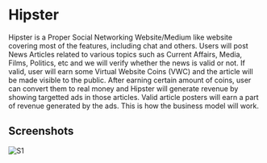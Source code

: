 # Hipster

Hipster is a Proper Social Networking Website/Medium like website covering most of the features, including chat and others. Users will post News Articles related to various topics such as Current Affairs, Media, Films, Politics, etc and we will verify whether the news is valid or not. If valid, user will earn some Virtual Website Coins (VWC) and the article will be made visible to the public. After earning certain amount of coins, user can convert them to real money and Hipster will generate revenue by showing targetted ads in those articles. Valid article posters will earn a part of revenue generated by the ads. This is how the business model will work.


## Screenshots

![S1](https://i.imgur.com/orMELIY.png)
